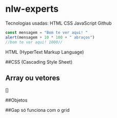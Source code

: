 # nlw-experts
Tecnologias usadas:
HTML
CSS
JavaScript
Github
```js
const mensagem = "Bom te ver aqui! "
alert(mensagem + 10 * 100 + " abraços")
//bom te ver aqui! 1000//
```
HTML 
(HyperText Markup Language)

##CSS
(Cascading Style Sheet)


## Array ou vetores
[]

##Objetos

##Gap só funciona com o grid
